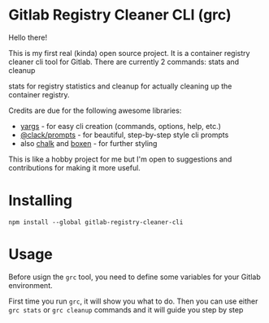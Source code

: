 # Gitlab Registry Cleaner CLI (grc)

Hello there!

This is my first real (kinda) open source project. It is a container registry cleaner cli tool for Gitlab. There are currently 2 commands: stats and cleanup

stats for registry statistics and cleanup for actually cleaning up the container registry.

Credits are due for the following awesome libraries:

* [yargs](https://yargs.js.org/) - for easy cli creation (commands, options, help, etc.)
* [@clack/prompts](https://www.npmjs.com/package/@clack/prompts) - for beautiful, step-by-step style cli prompts
* also [chalk](https://www.npmjs.com/package/chalk) and [boxen](https://www.npmjs.com/package/boxen) - for further styling

This is like a hobby project for me but I'm open to suggestions and contributions for making it more useful.

# Installing

`npm install --global gitlab-registry-cleaner-cli`

# Usage

Before usign the `grc` tool, you need to define some variables for your Gitlab environment.

First time you run `grc`, it will show you what to do. Then you can use either `grc stats` or `grc cleanup` commands and it will guide you step by step

